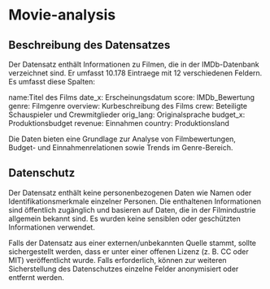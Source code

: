 # Movie-analysis

## Beschreibung des Datensatzes

Der Datensatz enthält Informationen zu Filmen, die in der IMDb-Datenbank verzeichnet sind. Er umfasst 10.178 Eintraege mit 12 verschiedenen Feldern. Es umfasst diese Spalten:

name:Titel des Films
date_x: Erscheinungsdatum
score: IMDb_Bewertung
genre: Filmgenre
overview: Kurbeschreibung des Films
crew: Beteiligte Schauspieler und Crewmitglieder
orig_lang: Originalsprache
budget_x: Produktionsbudget
revenue: Einnahmen
country: Produktionsland

Die Daten bieten eine Grundlage zur Analyse von Filmbewertungen, Budget- und Einnahmenrelationen sowie Trends im Genre-Bereich.

## Datenschutz

Der Datensatz enthält keine personenbezogenen Daten wie Namen oder Identifikationsmerkmale einzelner Personen. Die enthaltenen Informationen sind öffentlich zugänglich und basieren auf Daten, die in der Filmindustrie allgemein bekannt sind. Es wurden keine sensiblen oder geschützten Informationen verwendet.

Falls der Datensatz aus einer externen/unbekannten Quelle stammt, sollte sichergestellt werden, dass er unter einer offenen Lizenz (z. B. CC oder MIT) veröffentlicht wurde. Falls erforderlich, können zur weiteren Sicherstellung des Datenschutzes einzelne Felder anonymisiert oder entfernt werden.
